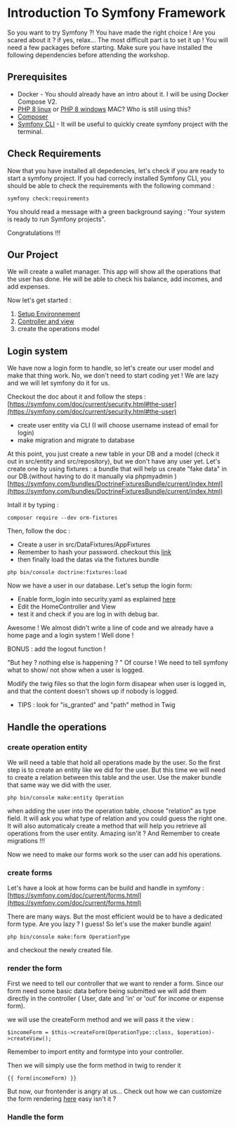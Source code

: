 # Introduction To Symfony Framework

So you want to try Symfony ?! You have made the right choice !
Are you scared about it ? if yes, relax... The most difficult part is to set it up ! You will need a few packages before starting. Make sure you have installed the following dependencies before attending the workshop.

## Prerequisites

- Docker - You should already have an intro about it. I will be using Docker Compose V2.
- [PHP 8 linux](https://linuxhint.com/install-php-8-ubuntu-22-04/) or [PHP 8 windows](https://www.educative.io/answers/how-to-install-php-8-on-windows) MAC? Who is still using this?
- [Composer](https://getcomposer.org/)
- [Symfony CLI](https://symfony.com/download) - It will be useful to quickly create symfony project with the terminal.

## Check Requirements

Now that you have installed all depedencies, let's check if you are ready to start a symfony project. If you had correcly installed Symfony CLI, you should be able to check the requirements with the following command :

```
symfony check:requirements
```

You should read a message with a green background saying : 'Your system is ready to run Symfony projects".

Congratulations !!!

## Our Project

We will create a wallet manager. This app will show all the operations that the user has done. He will be able to check his balance, add incomes, and add expenses.

Now let's get started :

1. [Setup Environnement](setupEnv.md)
2. [Controller and view](controllerAndView.md)
3. create the operations model

## Login system

We have now a login form to handle, so let's create our user model and make that thing work.
No, we don't need to start coding yet ! We are lazy and we will let symfony do it for us.

Checkout the doc about it and follow the steps : [https://symfony.com/doc/current/security.html#the-user](https://symfony.com/doc/current/security.html#the-user)

- create user entity via CLI (I will choose username instead of email for login)
- make migration and migrate to database

At this point, you just create a new table in your DB and a model (check it out in src/entity and src/repository), but we don't have any user yet.
Let's create one by using fixtures : a bundle that will help us create "fake data" in our DB.(without having to do it manually via phpmyadmin )
[https://symfony.com/bundles/DoctrineFixturesBundle/current/index.html](https://symfony.com/bundles/DoctrineFixturesBundle/current/index.html)

Intall it by typing :

```
composer require --dev orm-fixtures
```

Then, follow the doc :

- Create a user in src/DataFixtures/AppFixtures
- Remember to hash your password. checkout this [link](https://symfony.com/doc/current/security/passwords.html)
- then finally load the datas via the fixtures bundle

```
php bin/console doctrine:fixtures:load
```

Now we have a user in our database. Let's setup the login form:

- Enable form_login into security.yaml as explained [here](https://symfony.com/doc/current/security.html#form-login)
- Edit the HomeController and View
- test it and check if you are log in with debug bar.

Awesome ! We almost didn't write a line of code and we already have a home page and a login system ! Well done !

BONUS : add the logout function !

"But hey ? nothing else is happening ? "
Of course ! We need to tell symfony what to show/ not show when a user is logged.

Modify the twig files so that the login form disapear when user is logged in, and that the content doesn't shows up if nobody is logged.

- TIPS : look for "is_granted" and "path" method in Twig

## Handle the operations

### create operation entity

We will need a table that hold all operations made by the user. So the first step is to create an entity like we did for the user. But this time we will need to create a relation between this table and the user. Use the maker bundle that same way we did with the user.

```
php bin/console make:entity Operation
```

when adding the user into the operation table, choose "relation" as type field. It will ask you what type of relation and you could guess the right one. It will also automaticaly create a method that will help you retrieve all operations from the user entity. Amazing isn'it ?
And Remember to create migrations !!!

Now we need to make our forms work so the user can add his operations.

### create forms

Let's have a look at how forms can be build and handle in symfony : [https://symfony.com/doc/current/forms.html](https://symfony.com/doc/current/forms.html)

There are many ways. But the most efficient would be to have a dedicated form type. Are you lazy ? I guess! So let's use the maker bundle again!

```
php bin/console make:form OperationType
```

and checkout the newly created file.

### render the form

First we need to tell our controller that we want to render a form. Since our form need some basic data before being submitted we will add them directly in the controller ( User, date and 'in' or 'out' for income or expense form).

we will use the createForm method and we will pass it the view :

```
$incomeForm = $this->createForm(OperationType::class, $operation)->createView();
```

Remember to import entity and formtype into your controller.

Then we will simply use the form method in twig to render it

```
{{ form(incomeForm) }}

```

But now, our frontender is angry at us...
Check out how we can customize the form rendering [here](https://symfony.com/doc/current/form/form_customization.html)
easy isn't it ?

### Handle the form
